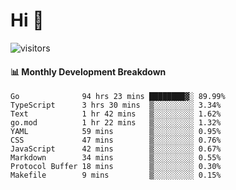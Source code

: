 # Hi 👋
 
![visitors](https://visitor-badge.glitch.me/badge?page_id=sorcererxw.sorcererx)

#### 📊 Monthly Development Breakdown

<!--START_SECTION:waka-->
```text
Go              94 hrs 23 mins ████████▓░ 89.99%
TypeScript      3 hrs 30 mins  ▒░░░░░░░░░ 3.34%
Text            1 hr 42 mins   ▒░░░░░░░░░ 1.62%
go.mod          1 hr 22 mins   ▒░░░░░░░░░ 1.32%
YAML            59 mins        ▒░░░░░░░░░ 0.95%
CSS             47 mins        ▒░░░░░░░░░ 0.76%
JavaScript      42 mins        ▒░░░░░░░░░ 0.67%
Markdown        34 mins        ▒░░░░░░░░░ 0.55%
Protocol Buffer 18 mins        ▒░░░░░░░░░ 0.30%
Makefile        9 mins         ▒░░░░░░░░░ 0.15%
```
<!--END_SECTION:waka-->

